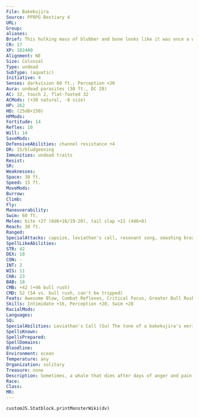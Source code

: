 ```yaml
---
File: Bakekujira
Source: PFRPG Bestiary 4
URL: 
Group: 
aliases: 
Brief: This hulking mass of blubber and bone looks like it was once a whale. Ghostly flames glow in each of its eye sockets.
CR: 17
XP: 102400
Alignment: NE
Size: Colossal
Type: undead
SubType: (aquatic)
Initiative: 4
Senses: darkvision 60 ft.; Perception +20
Aura: undead parasites (30 ft., DC 28)
AC: 32, touch 2, flat-footed 32
ACMods: (+30 natural, -8 size)
HP: 262
HD: (25d8+150)
HPMods: 
Fortitude: 14
Reflex: 10
Will: 14
SaveMods: 
DefensiveAbilities: channel resistance +4
DR: 15/bludgeoning
Immunities: undead traits
Resist: 
SR: 
Weaknesses: 
Space: 30 ft.
Speed: 15 ft.
MoveMods: 
Burrow: 
Climb: 
Fly: 
Maneuverability: 
Swim: 60 ft.
Melee: bite +27 (6d6+16/19-20), tail slap +21 (4d6+8)
Reach: 30 ft.
Ranged: 
SpecialAttacks: capsize, leviathan's call, resonant song, smashing breach
SpellLikeAbilities: 
STR: 42
DEX: 10
CON: -
INT: 2
WIS: 11
CHA: 23
BAB: 18
CMB: +42 (+46 bull rush)
CMD: 52 (54 vs. bull rush, can't be tripped)
Feats: Awesome Blow, Combat Reflexes, Critical Focus, Greater Bull Rush, Improved Bull Rush, Improved Critical (bite), Improved Initiative, Improved Lightning Reflexes, Lightning Reflexes, Power Attack, Staggering Critical, Stunning Critical, Weapon Focus (bite)
Skills: Intimidate +16, Perception +20, Swim +28
RacialMods: 
Languages: 
SQ: 
SpecialAbilities: Leviathan's Call (Su) The tone of a bakekujira's eerie song varies from that of a wistful memory to a burning hatred. As a standard action, a bakekujira can sing. Living creatures within a 120- foot radius of a singing bakekujira must succeed at a DC 28 Will save or become fascinated or frightened (bakekujira's choice) for 1 round. Any creature that succeeds at this save cannot be affected by the same bakekujira's leviathan's call ability for 24 hours. This is a sonic mind-affecting effect. The save DC is Charisma-based.  Resonant Song (Su) As a standard action every 1d4 rounds, the bakekujira can release a damaging resonance, dealing 12d8 points of sonic damage to creatures in a 60-foot cone (Fortitude DC 28 for half). The save DC is Charisma-based.  Smashing Breach (Ex) As a full-round action, a swimming bakekujira can make a special charge attack against a creature on the water's surface. At the end of its charge, the whale breaches, slamming down with incredible force. Any Huge or smaller creatures in the bakekujira's space must succeed at a DC 28 Reflex save or take 4d8+24 points of bludgeoning damage and be forced into the nearest empty square adjacent to the bakekujira. Humanoid creatures killed by this ability rise as draugr (Pathfinder RPG Bestiary 2 110) in 1d6 hours. A bakekujira can use its capsize special attack in conjunction with this ability. The save DC is Charisma-based.  Undead Parasites (Su) A 30-foot-radius cloud of undead fish and sea birds surrounds a bakekujira. Creatures starting their turn within the cloud must succeed at a DC 28 Will save or be nauseated for 1 round and take 6d6 points of damage. Creatures with the ability to channel positive energy can suppress this aura for 1 round by expending one use of channel energy. The bakekujira receives a Will save against this effect. The save DC is equal to 10 + 1/2 the channeler's caster level + the channeler's Charisma modifier. The channeled energy has no other effect.
SpellsKnown: 
SpellsPrepared: 
SpellDomains: 
Bloodline: 
Environment: ocean
Temperature: any
Organization: solitary
Treasure: none
Description: Sometimes, a whale that dies after days of anger and pain arises as an undead monstrosity known as a bakekujira. A bakekujira weighs about 50 tons, and measures from 50 to 60 feet long.
Race: 
Class: 
MR: 
---
```

```dataviewjs
customJS.Statblock.printMonsterWiki(dv)
```
